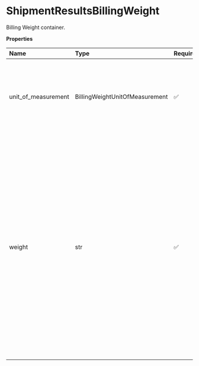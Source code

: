 # ShipmentResultsBillingWeight

Billing Weight container.

**Properties**

| Name                | Type                           | Required | Description                                                                                                                                                                                                                                                                                                          |
| :------------------ | :----------------------------- | :------- | :------------------------------------------------------------------------------------------------------------------------------------------------------------------------------------------------------------------------------------------------------------------------------------------------------------------- |
| unit_of_measurement | BillingWeightUnitOfMeasurement | ✅       | Billing weight unit of measurement code. The unit of measurement used in Shipment request is returned.                                                                                                                                                                                                               |
| weight              | str                            | ✅       | Billing weight. Higher of the actual shipment weight versus the shipment dimensional weight. When using a negotiated divisor different from the published UPS divisor (139 for inches and 5,000 for cm), the weight returned is based on the published divisor. Rates, however, are based on the negotiated divisor. |

<!-- This file was generated by liblab | https://liblab.com/ -->
